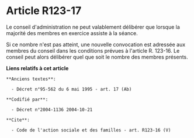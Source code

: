 # Article R123-17

Le conseil d'administration ne peut valablement délibérer que lorsque la majorité des membres en exercice assiste à la
séance. 

Si ce nombre n'est pas atteint, une nouvelle convocation est adressée aux membres du conseil dans les conditions prévues à
l'article R. 123-16. Le conseil peut alors délibérer quel que soit le nombre des membres présents.

**Liens relatifs à cet article**

	**Anciens textes**:

	  - Décret n°95-562 du 6 mai 1995 - art. 17 (Ab)

	**Codifié par**:

	  - Décret n°2004-1136 2004-10-21

	**Cite**:

	  - Code de l'action sociale et des familles - art. R123-16 (V)
